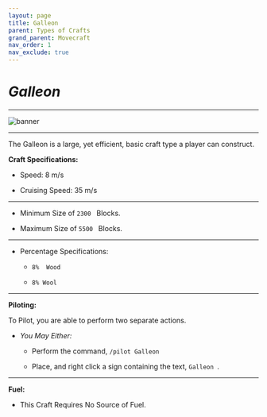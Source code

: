 ```yaml
---
layout: page
title: Galleon
parent: Types of Crafts
grand_parent: Movecraft
nav_order: 1
nav_exclude: true
---
```


# ***Galleon***

---

![banner](https://i.imgur.com/Bjtix.jpg)

---

The Galleon is a large, yet efficient, basic craft type a player can construct.

**Craft Specifications:**

- Speed: 8 m/s
  
- Cruising Speed: 35 m/s
  
---

- Minimum Size of  `2300 ` Blocks.
  
- Maximum Size of  `5500 ` Blocks.
  
---

- Percentage Specifications:
  - `8%  Wood `
    
  - `8% Wool `
    
---

**Piloting:**

To Pilot, you are able to perform two separate actions.

- *You May Either:*
  
    - Perform the command,  `/pilot Galleon `
      
    - Place, and right click a sign containing the text,  `Galleon `.

--- 

**Fuel:**

- This Craft Requires No Source of Fuel.
